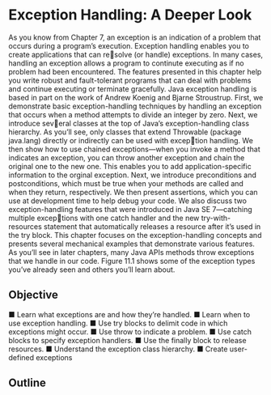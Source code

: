 # Exception Handling: A Deeper Look
As you know from Chapter 7, an exception is an indication of a problem that occurs during a program’s execution. Exception handling enables you to create applications that can resolve (or handle) exceptions. In many cases, handling an exception allows a program to continute executing as if no problem had been encountered. The features presented in this chapter help you write robust and fault-tolerant programs that can deal with problems and continue executing or terminate gracefully. Java exception handling is based in part on the work of Andrew Koenig and Bjarne Stroustrup.
First, we demonstrate basic exception-handling techniques by handling an exception that occurs when a method attempts to divide an integer by zero. Next, we introduce several classes at the top of Java’s exception-handling class hierarchy. As you’ll see, only classes that extend Throwable (package java.lang) directly or indirectly can be used with exception handling. We then show how to use chained exceptions—when you invoke a method that indicates an exception, you can throw another exception and chain the original one to the new one. This enables you to add application-specific information to the orginal exception. Next, we introduce preconditions and postconditions, which must be true when your methods are called and when they return, respectively. We then present assertions, which you can use at development time to help debug your code. We also discuss two exception-handling features that were introduced in Java SE 7—catching multiple exceptions with one catch handler and the new try-with-resources statement that automatically releases a resource after it’s used in the try block.
This chapter focuses on the exception-handling concepts and presents several mechanical examples that demonstrate various features. As you’ll see in later chapters, many Java APIs methods throw exceptions that we handle in our code. Figure 11.1 shows some of the exception types you’ve already seen and others you’ll learn about.
## Objective
■ Learn what exceptions are 
and how they’re handled. 
■ Learn when to use exception 
handling.
■ Use try blocks to delimit 
code in which exceptions 
might occur.
■ Use throw to indicate a 
problem.
■ Use catch blocks to specify 
exception handlers.
■ Use the finally block to 
release resources.
■ Understand the exception 
class hierarchy.
■ Create user-defined 
exceptions
## Outline

